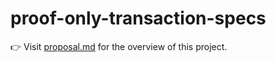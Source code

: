 # proof-only-transaction-specs

👉 Visit [proposal.md](proposal.md) for the overview of this project.
